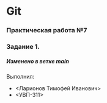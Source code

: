 # Git
### Практическая работа №7
### Задание 1.
##### Изменено в ветке main
Выполнил:
* <Ларионов Тимофей Иванович>
* <УВП-311>